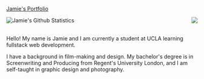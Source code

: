 <a href="https://jamierose528.github.io/my-portfolio/">Jamie's Portfolio</a>

<a href="https://github.com/jamierose528/jamierose528">
  <img align="right" src="https://github-readme-stats.vercel.app/api/top-langs/?username=jamierose528&show=java,html,css,tex&title_color=57A6FF&text_color=c9cacc&icon_color=2bbc8a&bg_color=0D1116&border_color=57A6FF&langs_count=3" />
</a>

<a href="https://github.com/jamierose528">
  <img align="left" src="https://github-readme-stats.vercel.app/api?username=jamierose528&line_height=27&count_private=false&title_color=57A6FF&text_color=c9cacc&icon_color=57A6FF&bg_color=0D1116&border_color=57A6FF" alt="Jamie's Github Statistics"/>
</a>
 <br>
 <br>
<p>Hello! My name is Jamie and I am currently a student at UCLA learning fullstack web development. 

I have a background in film-making and design. My bachelor's degree is in Screenwriting and Producing from Regent's University London, and I am self-taught in graphic design and photography.</p>

<!--
**jamierose528/jamierose528** is a ✨ _special_ ✨ repository because its `README.md` (this file) appears on your GitHub profile.

Here are some ideas to get you started:

- 🔭 I’m currently working on ...
- 🌱 I’m currently learning ...
- 👯 I’m looking to collaborate on ...
- 🤔 I’m looking for help with ...
- 💬 Ask me about ...
- 📫 How to reach me: ...
- 😄 Pronouns: ...
- ⚡ Fun fact: ...
-->

